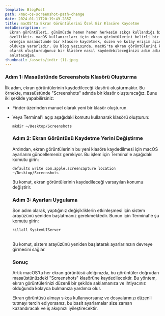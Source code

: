 ```yaml
---
template: BlogPost
path: /mac-os-screenshot-path-change
date: 2024-01-11T20:19:49.285Z
title: macOS'ta Ekran Görüntülerini Özel Bir Klasöre Kaydetme
metaDescription: >-
  Ekran görüntüleri, günümüzde hemen hemen herkesin sıkça kullandığı bir
  özelliktir. macOS kullanıcıları için ekran görüntülerini belirli bir konuma,
  örneğin masaüstünde bir klasöre kaydetmek, düzen ve kolay erişim açısından
  oldukça yararlıdır. Bu blog yazısında, macOS'ta ekran görüntülerini özel
  olarak oluşturduğunuz bir klasöre nasıl kaydedebileceğinizi adım adım
  anlatacağım.
thumbnail: /assets/indir (1).jpeg
---
```



### Adım 1: Masaüstünde Screenshots Klasörü Oluşturma

İlk adım, ekran görüntülerinin kaydedileceği klasörü oluşturmaktır. Bu örnekte, masaüstünde "Screenshots" adında bir klasör oluşturacağız. Bunu iki şekilde yapabilirsiniz:

* Finder üzerinden manuel olarak yeni bir klasör oluşturun.
* Veya Terminal'i açıp aşağıdaki komutu kullanarak klasörü oluşturun:

  ```
  mkdir ~/Desktop/Screenshots

  ```

  ### Adım 2: Ekran Görüntüsü Kaydetme Yerini Değiştirme

  Ardından, ekran görüntülerinin bu yeni klasöre kaydedilmesi için macOS ayarlarını güncellemeniz gerekiyor. Bu işlem için Terminal'e aşağıdaki komutu girin:

  ```
  defaults write com.apple.screencapture location ~/Desktop/Screenshots

  ```

  Bu komut, ekran görüntülerinin kaydedileceği varsayılan konumu değiştirir.

  ### Adım 3: Ayarları Uygulama

  Son adım olarak, yaptığınız değişikliklerin etkinleşmesi için sistem arayüzünü yeniden başlatmanız gerekmektedir. Bunun için Terminal'e şu komutu girin:

  ```
  killall SystemUIServer

  ```

  \
  Bu komut, sistem arayüzünü yeniden başlatarak ayarlarınızın devreye girmesini sağlar.

  ### Sonuç

  Artık macOS'ta her ekran görüntüsü aldığınızda, bu görüntüler doğrudan masaüstünüzdeki "Screenshots" klasörüne kaydedilecektir. Bu yöntem, ekran görüntülerinizi düzenli bir şekilde saklamanıza ve ihtiyacınız olduğunda kolayca bulmanıza yardımcı olur.

  Ekran görüntüsü almayı sıkça kullanıyorsanız ve dosyalarınızı düzenli tutmayı tercih ediyorsanız, bu basit ayarlamalar size zaman kazandıracak ve iş akışınızı iyileştirecektir.
